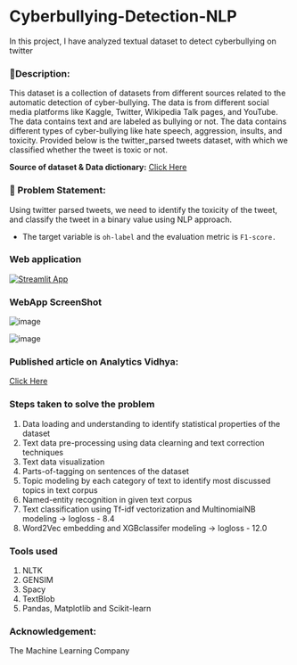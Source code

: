 # Cyberbullying-Detection-NLP
In this project, I have analyzed textual dataset to detect cyberbullying on twitter 

### **🧾Description:** 
This dataset is a collection of datasets from different sources related to the automatic detection of cyber-bullying. The data is from different social media platforms like Kaggle, Twitter, Wikipedia Talk pages, and YouTube. The data contains text and are labeled as bullying or not. The data contains different types of cyber-bullying like hate speech, aggression, insults, and toxicity. Provided below is the twitter_parsed tweets dataset, with which we classified whether the tweet is toxic or not.

**Source of dataset & Data dictionary:** [Click Here](https://www.kaggle.com/datasets/saurabhshahane/cyberbullying-dataset)

### **🧭 Problem Statement:** 
Using twitter parsed tweets, we need to identify the toxicity of the tweet, and classify the tweet in a binary value using NLP approach.
- The target variable is `oh-label` and the evaluation metric is `F1-score.`

### Web application

[![Streamlit App](https://static.streamlit.io/badges/streamlit_badge_black_white.svg)](https://cyberbullying-detection.streamlit.app/)

### WebApp ScreenShot

![image](https://user-images.githubusercontent.com/88608935/230604809-a4dea101-d93e-428a-a2f9-e4b749ae6265.png)

![image](https://user-images.githubusercontent.com/88608935/230604890-6b479769-fab5-448d-a02b-8015d5416d1b.png)


### Published article on Analytics Vidhya:

[Click Here](https://www.analyticsvidhya.com/blog/2023/03/detect-cyberbullying-using-topic-modeling-and-sentiment-analysis/)

### **Steps taken to solve the problem**

1. Data loading and understanding to identify statistical properties of the dataset
2. Text data pre-processing using data clearning and text correction techniques
3. Text data visualization
4. Parts-of-tagging on sentences of the dataset
5. Topic modeling by each category of text to identify most discussed topics in text corpus
6. Named-entity recognition in given text corpus
7. Text classification using Tf-idf vectorization and MultinomialNB modeling -> logloss - 8.4
8. Word2Vec embedding and XGBclassifer modeling -> logloss - 12.0

### **Tools used**

1. NLTK
2. GENSIM
3. Spacy
4. TextBlob
5. Pandas, Matplotlib and Scikit-learn

### Acknowledgement:

The Machine Learning Company
